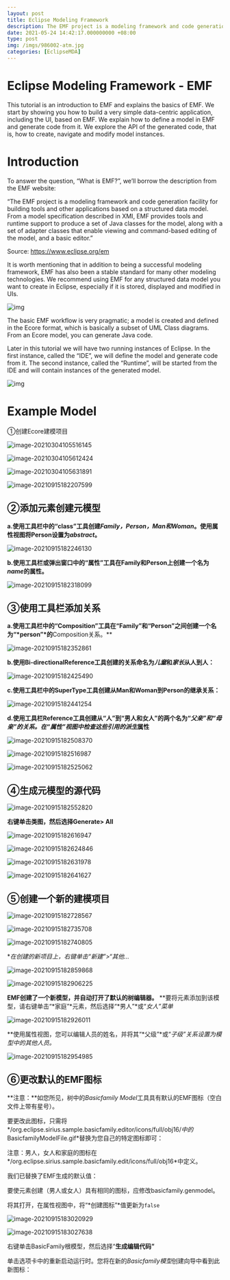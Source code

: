 ```yaml
---
layout: post
title: Eclipse Modeling Framework
description: The EMF project is a modeling framework and code generation facility for building tools and other applications based on a structured data model. From a model specification described in XMI, EMF provides tools and runtime support to produce a set of Java classes for the model, along with a set of adapter classes that enable viewing and command-based editing of the model, and a basic editor.
date: 2021-05-24 14:42:17.000000000 +08:00
type: post
img: /imgs/986002-atm.jpg
categories: [EclipseMDA]
---
```


# Eclipse Modeling Framework - EMF

This tutorial is an introduction to EMF and explains the basics of EMF. We start by showing you how to build a very simple data-centric application, including the UI, based on EMF. We explain how to define a model in EMF and generate code from it. We explore the API of the generated code, that is, how to create, navigate and modify model instances.

# Introduction

To answer the question, “What is EMF?”, we’ll borrow the description from the EMF website:

“The EMF project is a modeling framework and code generation facility for building tools and other applications based on a structured data model. From a model specification described in XMI, EMF provides tools and runtime support to produce a set of Java classes for the model, along with a set of adapter classes that enable viewing and command-based editing of the model, and a basic editor.”

Source: https://www.eclipse.org/em

It is worth mentioning that in addition to being a successful modeling framework, EMF has also been a stable standard for many other modeling technologies. We recommend using EMF for any structured data model you want to create in Eclipse, especially if it is stored, displayed and modified in UIs.

![img](assets/1.png)

The basic EMF workflow is very pragmatic; a model is created and defined in the Ecore format, which is basically a subset of UML Class diagrams. From an Ecore model, you can generate Java code.

Later in this tutorial we will have two running instances of Eclipse. In the first instance, called the “IDE”, we will define the model and generate code from it. The second instance, called the “Runtime”, will be started from the IDE and will contain instances of the generated model.

![img](assets/2-16317010138443.png)

# Example Model

①创建Ecore建模项目

![image-20210304105516145](assets/image-20210304105516145.png)

![image-20210304105612424](assets/image-20210304105612424.png)

![image-20210304105631891](assets/image-20210304105631891.png)

![image-20210915182207599](assets/image-20210915182207599.png)

## ②添加元素创建元模型

**a.使用工具栏中的“class”工具创建*Family，Person，Man和Woman*。使用属性视图将Person设置为*abstract*。**

![image-20210915182246130](assets/image-20210915182246130.png)

**b.使用工具栏或弹出窗口中的“属性”工具在Family和Person上创建一个名为*name*的属性。**

![image-20210915182318099](assets/image-20210915182318099.png)

## ③使用工具栏添加关系

**a.使用工具栏中的“Composition”工具在“Family”和“Person”之间创建一个名为“*person”*的**Composition关系。**

![image-20210915182352861](assets/image-20210915182352861.png)

  **b.使用Bi-directionalReference工具创建的关系命名为*儿童*和*家长*从人到人：**

![image-20210915182425490](assets/image-20210915182425490.png)

  **c.使用工具栏中的SuperType工具创建从Man和Woman到Person的继承关系：**

![image-20210915182441254](assets/image-20210915182441254.png)

**d.使用工具栏Reference工具创建从“人”到“男人和女人”的两个名为“*父亲”*和“*母亲”的*关系。在“属性”视图中检查这些引用的*派生*属性**

![image-20210915182508370](assets/image-20210915182508370.png)

![image-20210915182516987](assets/image-20210915182516987.png)

![image-20210915182525062](assets/image-20210915182525062.png)

## ④生成元模型的源代码

![image-20210915182552820](assets/image-20210915182552820.png)

**右键单击类图，然后选择Generate> All**

![image-20210915182616947](assets/image-20210915182616947.png)

![image-20210915182624846](assets/image-20210915182624846.png)

![image-20210915182631978](assets/image-20210915182631978.png)

![image-20210915182641627](assets/image-20210915182641627.png)

## ⑤创建一个新的建模项目

![image-20210915182728567](assets/image-20210915182728567.png)

![image-20210915182735708](assets/image-20210915182735708.png)

![image-20210915182740805](assets/image-20210915182740805.png)

**在创建的新项目上，右键单击“*新建”>“其他...**

![image-20210915182859868](assets/image-20210915182859868.png)

![image-20210915182906225](assets/image-20210915182906225.png)

**EMF创建了一个新模型，并自动打开了默认的树编辑器。**
**要将元素添加到该模型，请右键单击“*家庭”*元素，然后选择“*男人”*或“*女人”*菜单**

![image-20210915182926011](assets/image-20210915182926011.png)

**使用属性视图，您可以编辑人员的姓名，并将其“*父级”*或“*子级”*关系设置为模型中的其他人员。**

![image-20210915182954985](assets/image-20210915182954985.png)

## ⑥更改默认的EMF图标

**注意：**如您所见，树中的*Basicfamily Model*工具具有默认的EMF图标（空白文件上带有星号）。

要更改此图标，只需将*/org.eclipse.sirius.sample.basicfamily.editor/icons/full/obj16/*中的*BasicfamilyModelFile.gif*替换为您自己的特定图标即可：

注意：男人，女人和家庭的图标在*/org.eclipse.sirius.sample.basicfamily.edit/icons/full/obj16*中定义。

我们已替换了EMF生成的默认值：

要使元素创建（男人或女人）具有相同的图标，应修改basicfamily.genmodel。

将其打开，在属性视图中，将“*创建图标”*值更新为`false`

![image-20210915183020929](assets/image-20210915183020929.png)

![image-20210915183027638](assets/image-20210915183027638.png)

右键单击BasicFamily根模型，然后选择“**生成编辑代码”**

单击选项卡中的重新启动运行时。您将在新的*Basicfamily模型*创建向导中看到此新图标：
